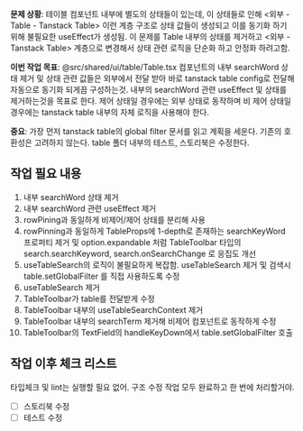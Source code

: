 **문제 상황**: 테이블 컴포넌트 내부에 별도의 상태들이 있는데, 이 상태들로 인해 <외부 - Table - Tanstack Table> 이런 계층 구조로 상태 값들이 생성되고 이를 동기화 하기 위해 불필요한 useEffect가 생성됨. 이 문제를 Table 내부의 상태를 제거하고 <외부 - Tanstack Table> 계층으로 변경해서 상태 관련 로직을 단순화 하고 안정화 하려고함.

**이번 작업 목표**: @src/shared/ui/table/Table.tsx 컴포넌트의 내부 searchWord 상태 제거 및 상태 관련 값들은 외부에서 전달 받아 바로 tanstack table config로 전달해 자동으로 동기화 되게끔 구성하는것. 내부의 searchWord 관련 useEffect 및 상태를 제거하는것을 목표로 한다. 제어 상태일 경우에는 외부 상태로 동작하며 비 제어 상태일 경우에는 tanstack table 내부의 자체 로직을 사용해야 한다.

**중요**: 가장 먼저 tanstack table의 global filter 문서를 읽고 계획을 세운다. 기존의 호환성은 고려하지 않는다. table 폴더 내부의 테스트, 스토리북은 수정한다.

## 작업 필요 내용

1. 내부 searchWord 상태 제거
2. 내부 searchWord 관련 useEffect 제거
3. rowPining과 동일하게 비제어/제어 상태를 분리해 사용
4. rowPinning과 동일하게 TableProps에 1-depth로 존재하는 searchKeyWord 프로퍼티 제거 및 option.expandable 처럼 TableToolbar 타입의 search.searchKeyword, search.onSearchChange 로 응집도 개선
5. useTableSearch의 로직이 불필요하게 복잡함. useTableSearch 제거 및 검색시 table.setGlobalFilter 를 직접 사용하도록 수정 
6. useTableSearch 제거
7. TableToolbar가 table를 전달받게 수정
8. TableToolbar 내부의 useTableSearchContext 제거
9. TableToolbar 내부의 searchTerm 제거해 비제어 컴포넌트로 동작하게 수정
10. TableToolbar의 TextField의 handleKeyDown에서 table.setGlobalFilter 호출

## 작업 이후 체크 리스트
타입체크 및 lint는 실행할 필요 없어. 구조 수정 작업 모두 완료하고 한 번에 처리할거야.

- [ ] 스토리북 수정
- [ ] 테스트 수정